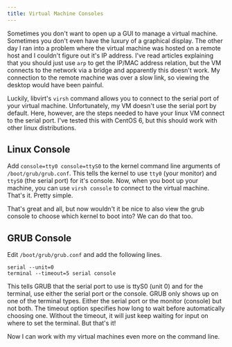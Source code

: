 ```yaml
---
title: Virtual Machine Consoles
---
```


Sometimes you don't want to open up a GUI to manage a virtual machine.
Sometimes you don't even have the luxury of a graphical display. The other day
I ran into a problem where the virtual machine was hosted on a remote host and
I couldn't figure out it's IP address. I've read articles explaining that you
should just use `arp` to get the IP/MAC address relation, but the VM connects
to the network via a bridge and apparently this doesn't work. My connection to
the remote machine was over a slow link, so viewing the desktop would have been
painful.

Luckily, libvirt's `virsh` command allows you to connect to the serial port of
your virtual machine. Unfortunately, my VM doesn't use the serial port by
default. Here, however, are the steps needed to have your linux VM connect to
the serial port. I've tested this with CentOS 6, but this should work with
other linux distributions.

## Linux Console

Add `console=tty0 console=ttyS0` to the kernel command line arguments of
`/boot/grub/grub.conf`. This tells the kernel to use `tty0` (your monitor) and
`ttyS0` (the serial port) for it's console. Now, when you boot up your machine,
you can use `virsh console` to connect to the virtual machine. That's it.
Pretty simple.

That's great and all, but now wouldn't it be nice to also view the grub console
to choose which kernel to boot into? We can do that too.

## GRUB Console

Edit `/boot/grub/grub.conf` and add the following lines.

```
serial --unit=0
terminal --timeout=5 serial console
```

This tells GRUB that the serial port to use is ttyS0 (unit 0) and for the
terminal, use either the serial port or the console. GRUB only shows up on one
of the terminal types. Either the serial port or the monitor (console) but not
both. The timeout option specifies how long to wait before automatically
choosing one. Without the timeout, it will just keep waiting for input on where
to set the terminal. But that's it!

Now I can work with my virtual machines even more on the command line.

